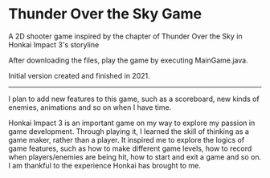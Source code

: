 # Thunder Over the Sky Game
A 2D shooter game inspired by the chapter of Thunder Over the Sky in Honkai Impact 3's storyline

After downloading the files, play the game by executing MainGame.java.

Initial version created and finished in 2021.

---
I plan to add new features to this game, such as a scoreboard, new kinds of enemies, animations and so on when I have time.

Honkai Impact 3 is an important game on my way to explore my passion in game development. Through playing it, I learned the skill of thinking as a game maker, rather than a player. It inspired me to explore the logics of game features, such as how to make different game levels, how to record when players/enemies are being hit, how to start and exit a game and so on. I am thankful to the experience Honkai has brought to me.
